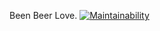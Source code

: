 Been Beer Love. [![Maintainability](https://api.codeclimate.com/v1/badges/633f50b669bd36317f05/maintainability)](https://codeclimate.com/github/ibrahnerd7/been_love_beer/maintainability)

